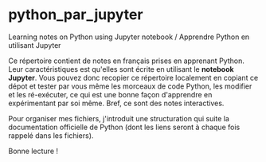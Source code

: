 # python_par_jupyter
Learning notes on Python using Jupyter notebook / Apprendre Python en utilisant Jupyter


Ce répertoire contient de notes en français prises en apprenant Python. Leur caractéristiques est qu'elles sont écrite en utilisant le **notebook Jupyter**. Vous pouvez donc recopier ce répertoire localement en copiant ce dépot et tester par vous même les morceaux de code Python, les modifier et les ré-exécuter, ce qui est une bonne façon d'apprendre en expérimentant par soi même. Bref, ce sont des notes interactives.

Pour organiser mes fichiers, j'introduit une structuration qui suite la documentation officielle de Python (dont les liens seront à chaque fois rappelé dans les fichiers).

Bonne lecture !
